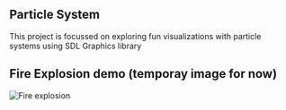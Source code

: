 ## Particle System

This project is focussed on exploring fun visualizations with particle systems using 
SDL Graphics library

## Fire Explosion demo (temporay image for now)

![Fire explosion](gifs/final_explosion.gif)
